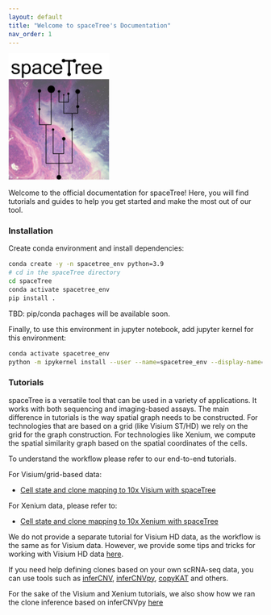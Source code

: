 ```yaml
---
layout: default
title: "Welcome to spaceTree's Documentation"
nav_order: 1
---
```


<div style="text-align: left;">
  <img src="space_tree.png" alt="spacetree logo" width="200"/>
</div>

Welcome to the official documentation for spaceTree! Here, you will find tutorials and guides to help you get started and make the most out of our tool.

### Installation
Create conda environment and install dependencies:

```bash
conda create -y -n spacetree_env python=3.9
# cd in the spaceTree directory
cd spaceTree
conda activate spacetree_env
pip install .
```
TBD: pip/conda pachages will be available soon.

Finally, to use this environment in jupyter notebook, add jupyter kernel for this environment:


```bash
conda activate spacetree_env
python -m ipykernel install --user --name=spacetree_env --display-name='spacetree_env'
```

### Tutorials 
spaceTree is a versatile tool that can be used in a variety of applications. It works with both sequencing and imaging-based assays. The main difference in tutorials is the way spatial graph needs to be constructed. For technologies that are based on a grid (like Visium ST/HD) we rely on the grid for the graph construction. For technologies like Xenium, we compute the spatial similarity graph based on the spatial coordinates of the cells.

To understand the workflow please refer to our end-to-end tutorials.

For Visium/grid-based data:

- [Cell state and clone mapping to 10x Visium with spaceTree](tutorials/cell-state-clone-mapping.md)

For Xenium data, please refer to:
- [Cell state and clone mapping to 10x Xenium with spaceTree](tutorials/cell-state-clone-mapping-xenium.md)

We do not provide a separate tutorial for Visium HD data, as the workflow is the same as for Visium data. However, we provide some tips and tricks for working with Visium HD data [here](tutorials/visium-hd.md).

If you need help defining clones based on your own scRNA-seq data, you can use tools such as [inferCNV](https://github.com/broadinstitute/inferCNV/wiki), [inferCNVpy](https://infercnvpy.readthedocs.io/en/latest/tutorials.html), [copyKAT](https://github.com/navinlabcode/copykat) and others.

For the sake of the Visium and Xenium tutorials, we also show how we ran the clone inference based on inferCNVpy [here](https://github.com/PMBio/spaceTree/blob/master/notebooks/infercnv_run.ipynb)

